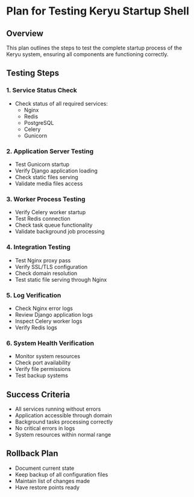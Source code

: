 # Plan for Testing Keryu Startup Shell

## Overview
This plan outlines the steps to test the complete startup process of the Keryu system, ensuring all components are functioning correctly.

## Testing Steps

### 1. Service Status Check
- Check status of all required services:
  - Nginx
  - Redis
  - PostgreSQL
  - Celery
  - Gunicorn

### 2. Application Server Testing
- Test Gunicorn startup
- Verify Django application loading
- Check static files serving
- Validate media files access

### 3. Worker Process Testing
- Verify Celery worker startup
- Test Redis connection
- Check task queue functionality
- Validate background job processing

### 4. Integration Testing
- Test Nginx proxy pass
- Verify SSL/TLS configuration
- Check domain resolution
- Test static file serving through Nginx

### 5. Log Verification
- Check Nginx error logs
- Review Django application logs
- Inspect Celery worker logs
- Verify Redis logs

### 6. System Health Verification
- Monitor system resources
- Check port availability
- Verify file permissions
- Test backup systems

## Success Criteria
- All services running without errors
- Application accessible through domain
- Background tasks processing correctly
- No critical errors in logs
- System resources within normal range

## Rollback Plan
- Document current state
- Keep backup of all configuration files
- Maintain list of changes made
- Have restore points ready 